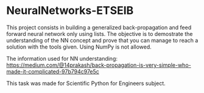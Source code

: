 # NeuralNetworks-ETSEIB
This project consists in building a generalized back-propagation and feed forward neural network only using lists. The objective is to demostrate the understanding of the NN concept and prove that you can manage to reach a solution with the tools given. Using NumPy is not allowed.

The information used for NN understanding:
https://medium.com/@14prakash/back-propagation-is-very-simple-who-made-it-complicated-97b794c97e5c

This task was made for Scientific Python for Engineers subject.
